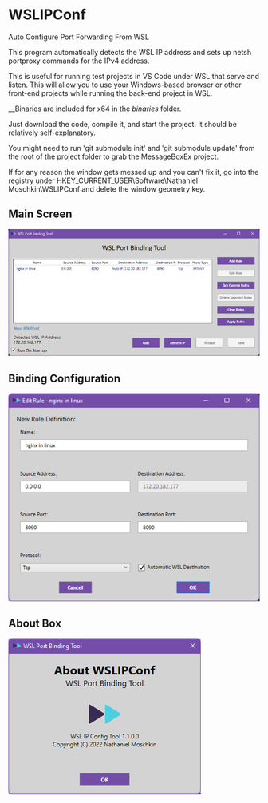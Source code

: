 # WSLIPConf
Auto Configure Port Forwarding From WSL

This program automatically detects the WSL IP address and sets up netsh portproxy commands for the IPv4 address.  

This is useful for running test projects in VS Code under WSL that serve and listen.  This will allow you to use your Windows-based browser or other front-end projects while running the back-end project in WSL.

__Binaries are included for x64 in the _binaries_ folder.

Just download the code, compile it, and start the project.  It should be relatively self-explanatory. 

You might need to run 'git submodule init' and 'git submodule update' from the root of the project folder to grab the MessageBoxEx project.

If for any reason the window gets messed up and you can't fix it, go into the registry under HKEY_CURRENT_USER\Software\Nathaniel Moschkin\WSLIPConf and delete the window geometry key.


## Main Screen

![](docs/image1.png)

## Binding Configuration

![](docs/image2.png)

## About Box 
![](docs/image3.png)


